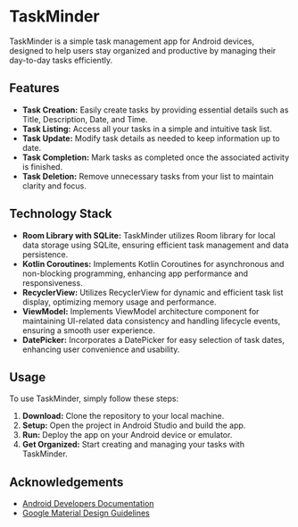 # TaskMinder

TaskMinder is a simple task management app for Android devices, designed to help users stay organized and productive by managing their day-to-day tasks efficiently.

## Features

- **Task Creation:** Easily create tasks by providing essential details such as Title, Description, Date, and Time.
- **Task Listing:** Access all your tasks in a simple and intuitive task list.
- **Task Update:** Modify task details as needed to keep information up to date.
- **Task Completion:** Mark tasks as completed once the associated activity is finished.
- **Task Deletion:** Remove unnecessary tasks from your list to maintain clarity and focus.

## Technology Stack

- **Room Library with SQLite:** TaskMinder utilizes Room library for local data storage using SQLite, ensuring efficient task management and data persistence.
- **Kotlin Coroutines:** Implements Kotlin Coroutines for asynchronous and non-blocking programming, enhancing app performance and responsiveness.
- **RecyclerView:** Utilizes RecyclerView for dynamic and efficient task list display, optimizing memory usage and performance.
- **ViewModel:** Implements ViewModel architecture component for maintaining UI-related data consistency and handling lifecycle events, ensuring a smooth user experience.
- **DatePicker:** Incorporates a DatePicker for easy selection of task dates, enhancing user convenience and usability.

## Usage

To use TaskMinder, simply follow these steps:

1. **Download:** Clone the repository to your local machine.
2. **Setup:** Open the project in Android Studio and build the app.
3. **Run:** Deploy the app on your Android device or emulator.
4. **Get Organized:** Start creating and managing your tasks with TaskMinder.



## Acknowledgements

- [Android Developers Documentation](https://developer.android.com/docs)
- [Google Material Design Guidelines](https://material.io/design)
